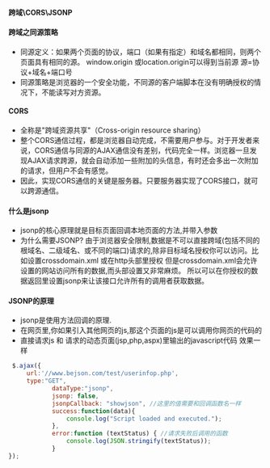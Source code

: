#### 跨域\CORS\JSONP


#### 跨域之同源策略
- 同源定义：如果两个页面的协议，端口（如果有指定）和域名都相同，则两个页面具有相同的源。
  window.origin 或location.origin可以得到当前源
  源=协议+域名+端口号
- 同源策略是浏览器的一个安全功能，不同源的客户端脚本在没有明确授权的情况下，不能读写对方资源。


#### CORS
- 全称是"跨域资源共享"（Cross-origin resource sharing）
- 整个CORS通信过程，都是浏览器自动完成，不需要用户参与。对于开发者来说，CORS通信与同源的AJAX通信没有差别，代码完全一样。浏览器一旦发现AJAX请求跨源，就会自动添加一些附加的头信息，有时还会多出一次附加的请求，但用户不会有感觉。
- 因此，实现CORS通信的关键是服务器。只要服务器实现了CORS接口，就可以跨源通信。


#### 什么是jsonp
- jsonp的核心原理就是目标页面回调本地页面的方法,并带入参数
- 为什么需要JSONP?
  由于浏览器安全限制,数据是不可以直接跨域(包括不同的根域名、二级域名、或不同的端口)请求的,除非目标域名授权你可以访问。比如设置crossdomain.xml 或在http头部里授权
  但是crossdomain.xml会允许设置的网站访问所有的数据,而头部设置又非常麻烦。
  所以可以在你授权的数据返回里设置jsonp来让该接口允许所有的调用者获取数据。


#### JSONP的原理
- jsonp是使用方法回调的原理.
- 在网页里,你如果引入其他网页的js,那这个页面的js是可以调用你网页的代码的
- 直接请求js 和 请求的动态页面(jsp,php,aspx)里输出的javascript代码 效果一样
```js
 $.ajax({
     url:'//www.bejson.com/test/userinfop.php',
     type:"GET",
            dataType:"jsonp",
            jsonp: false, 
            jsonpCallback: "showjson", //这里的值需要和回调函数名一样
            success:function(data){
                console.log("Script loaded and executed.");
            },
            error:function (textStatus) { //请求失败后调用的函数
                console.log(JSON.stringify(textStatus));
            }
});    
```